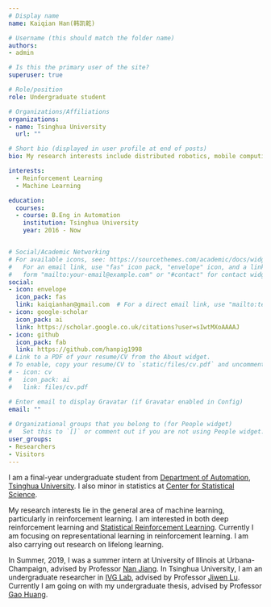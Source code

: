 ```yaml
---
# Display name
name: Kaiqian Han(韩凯乾)

# Username (this should match the folder name)
authors:
- admin

# Is this the primary user of the site?
superuser: true

# Role/position
role: Undergraduate student

# Organizations/Affiliations
organizations:
- name: Tsinghua University
  url: ""

# Short bio (displayed in user profile at end of posts)
bio: My research interests include distributed robotics, mobile computing and programmable matter.

interests:
  - Reinforcement Learning
  - Machine Learning

education:
  courses:
  - course: B.Eng in Automation
    institution: Tsinghua University
    year: 2016 - Now


# Social/Academic Networking
# For available icons, see: https://sourcethemes.com/academic/docs/widgets/#icons
#   For an email link, use "fas" icon pack, "envelope" icon, and a link in the
#   form "mailto:your-email@example.com" or "#contact" for contact widget.
social:
- icon: envelope
  icon_pack: fas
  link: kaiqianhan@gmail.com  # For a direct email link, use "mailto:test@example.org".
- icon: google-scholar
  icon_pack: ai
  link: https://scholar.google.co.uk/citations?user=sIwtMXoAAAAJ
- icon: github
  icon_pack: fab
  link: https://github.com/hanpig1998
# Link to a PDF of your resume/CV from the About widget.
# To enable, copy your resume/CV to `static/files/cv.pdf` and uncomment the lines below.  
# - icon: cv
#   icon_pack: ai
#   link: files/cv.pdf

# Enter email to display Gravatar (if Gravatar enabled in Config)
email: ""
  
# Organizational groups that you belong to (for People widget)
#   Set this to `[]` or comment out if you are not using People widget.  
user_groups:
- Researchers
- Visitors
---
```


I am a final-year undergraduate student from [Department of Automation](http://www.au.tsinghua.edu.cn/), [Tsinghua University](https://www.tsinghua.edu.cn/publish/thu2018/index.html). I also minor in statistics at [Center for Statistical Science](http://www.stat.tsinghua.edu.cn/).

My research interests lie in the general area of machine learning, particularly in reinforcement learning. I am interested in both deep reinforcement learning and [Statistical Reinforcement Learning](https://nanjiang.cs.illinois.edu/cs598/). Currently I am focusing on representational learning in reinforcement learning. I am also carrying out research on lifelong learning.

In Summer, 2019, I was a summer intern at University of Illinois at Urbana-Champaign, advised by Professor [Nan Jiang](https://nanjiang.cs.illinois.edu/). In Tsinghua University, I am an undergraduate researcher in [IVG Lab](http://ivg.au.tsinghua.edu.cn/people.php), advised by Professor [Jiwen Lu](http://ivg.au.tsinghua.edu.cn/Jiwen_Lu/). Currently I am going on with my undergraduate thesis, advised by Professor [Gao Huang](http://www.gaohuang.net/).


